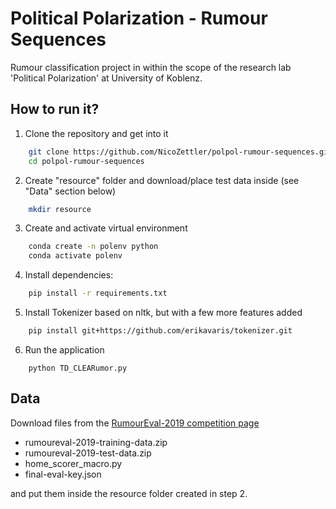 # Political Polarization - Rumour Sequences
Rumour classification project in within the scope of the research lab 'Political Polarization' at University of Koblenz.


## How to run it?

1. Clone the repository and get into it
```bash
    git clone https://github.com/NicoZettler/polpol-rumour-sequences.git
    cd polpol-rumour-sequences
```


2. Create "resource" folder and download/place test data inside (see "Data" section below)
```bash
    mkdir resource
```

3. Create and activate virtual environment

```bash
    conda create -n polenv python
    conda activate polenv
```

4. Install dependencies:

```bash
    pip install -r requirements.txt
```

5. Install Tokenizer based on nltk, but with a few more features added
```bash
    pip install git+https://github.com/erikavaris/tokenizer.git
```

6. Run the application

```bashh
    python TD_CLEARumor.py
```

## Data

Download files from the [RumourEval-2019 competition page](https://competitions.codalab.org/competitions/19938)
* rumoureval-2019-training-data.zip
* rumoureval-2019-test-data.zip
* home_scorer_macro.py
* final-eval-key.json

and put them inside the resource folder created in step 2.
